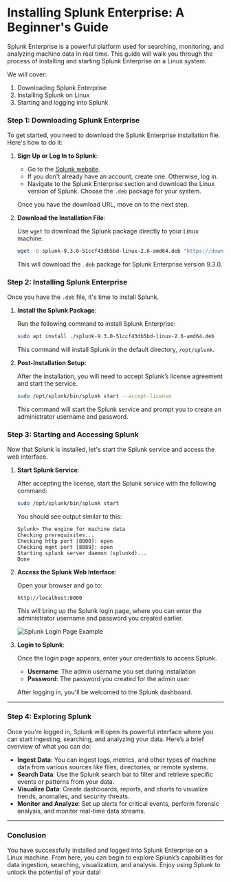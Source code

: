 # Installing Splunk Enterprise: A Beginner's Guide

Splunk Enterprise is a powerful platform used for searching, monitoring, and analyzing machine data in real time. This guide will walk you through the process of installing and starting Splunk Enterprise on a Linux system.

We will cover:
1. Downloading Splunk Enterprise
2. Installing Splunk on Linux
3. Starting and logging into Splunk

### Step 1: Downloading Splunk Enterprise

To get started, you need to download the Splunk Enterprise installation file. Here's how to do it:

1. **Sign Up or Log In to Splunk**:
   - Go to the [Splunk website](https://www.splunk.com).
   - If you don't already have an account, create one. Otherwise, log in.
   - Navigate to the Splunk Enterprise section and download the Linux version of Splunk. Choose the `.deb` package for your system.

   Once you have the download URL, move on to the next step.

2. **Download the Installation File**:

   Use `wget` to download the Splunk package directly to your Linux machine.

   ```bash
   wget -O splunk-9.3.0-51ccf43db5bd-linux-2.6-amd64.deb "https://download.splunk.com/products/splunk/releases/9.3.0/linux/splunk-9.3.0-51ccf43db5bd-linux-2.6-amd64.deb"
   ```

   This will download the `.deb` package for Splunk Enterprise version 9.3.0.

### Step 2: Installing Splunk Enterprise

Once you have the `.deb` file, it's time to install Splunk.

1. **Install the Splunk Package**:

   Run the following command to install Splunk Enterprise:

   ```bash
   sudo apt install ./splunk-9.3.0-51ccf43db5bd-linux-2.6-amd64.deb
   ```

   This command will install Splunk in the default directory, `/opt/splunk`.

2. **Post-Installation Setup**:

   After the installation, you will need to accept Splunk’s license agreement and start the service.

   ```bash
   sudo /opt/splunk/bin/splunk start --accept-license
   ```

   This command will start the Splunk service and prompt you to create an administrator username and password.

### Step 3: Starting and Accessing Splunk

Now that Splunk is installed, let's start the Splunk service and access the web interface.

1. **Start Splunk Service**:

   After accepting the license, start the Splunk service with the following command:

   ```bash
   sudo /opt/splunk/bin/splunk start
   ```

   You should see output similar to this:

   ```
   Splunk> The engine for machine data
   Checking prerequisites...
   Checking http port [8000]: open
   Checking mgmt port [8089]: open
   Starting splunk server daemon (splunkd)...  
   Done
   ```

2. **Access the Splunk Web Interface**:

   Open your browser and go to:

   ```
   http://localhost:8000
   ```

   This will bring up the Splunk login page, where you can enter the administrator username and password you created earlier.

   ![Splunk Login Page Example](https://docs.splunk.com/images/Login_splunk_screen.png)

3. **Login to Splunk**:

   Once the login page appears, enter your credentials to access Splunk.

   - **Username**: The admin username you set during installation
   - **Password**: The password you created for the admin user

   After logging in, you'll be welcomed to the Splunk dashboard.

---

### Step 4: Exploring Splunk

Once you're logged in, Splunk will open its powerful interface where you can start ingesting, searching, and analyzing your data. Here’s a brief overview of what you can do:

- **Ingest Data**: You can ingest logs, metrics, and other types of machine data from various sources like files, directories, or remote systems.
- **Search Data**: Use the Splunk search bar to filter and retrieve specific events or patterns from your data.
- **Visualize Data**: Create dashboards, reports, and charts to visualize trends, anomalies, and security threats.
- **Monitor and Analyze**: Set up alerts for critical events, perform forensic analysis, and monitor real-time data streams.

---

### Conclusion

You have successfully installed and logged into Splunk Enterprise on a Linux machine. From here, you can begin to explore Splunk’s capabilities for data ingestion, searching, visualization, and analysis. Enjoy using Splunk to unlock the potential of your data!
